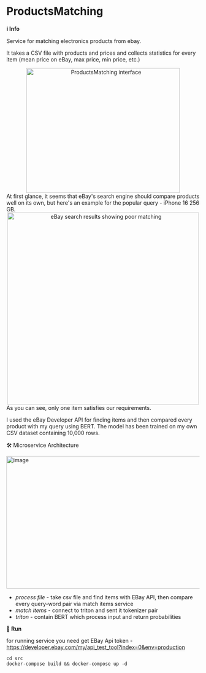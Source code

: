 # ProductsMatching
**ℹ️ Info**


Service for matching electronics products from ebay. 

It takes a CSV file with products and prices and collects statistics for every item (mean price on eBay, max price, min price, etc.)

<div align="center"> <img width="400" height="325" alt="ProductsMatching interface" src="https://github.com/user-attachments/assets/9893a292-07a6-4705-9280-fcc7e24bdbcc" /> </div>
At first glance, it seems that eBay's search engine should compare products well on its own, but here's an example for the popular query - iPhone 16 256 GB.

<div align="center"> <img width="500" alt="eBay search results showing poor matching" src="https://github.com/user-attachments/assets/8b2349f0-52bb-4c4b-bf95-60c7a7d5af66" /> </div>
As you can see, only one item satisfies our requirements.

I used the eBay Developer API for finding items and then compared every product with my query using BERT. The model has been trained on my own CSV dataset containing 10,000 rows.

🛠 Microservice Architecture

<img width="1384" height="345" alt="image" src="https://github.com/user-attachments/assets/1d7118f7-b17b-4750-b7b3-79113c77b092" />

* *process file* - take csv file and find items with EBay API, then compare every query-word pair via match items service
* *match items* - connect to triton and sent it tokenizer pair
*  *triton* - contain BERT which process input and return probabilities

  
**🚀 Run**

for running service you need get EBay Api token - https://developer.ebay.com/my/api_test_tool?index=0&env=production

```
cd src
docker-compose build && docker-compose up -d
```
